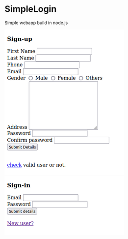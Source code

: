 # SimpleLogin

Simple webapp build in node.js

![screenshot](screenshots/s1.png)
<br />
![screenshot](screenshots/s2.png)
